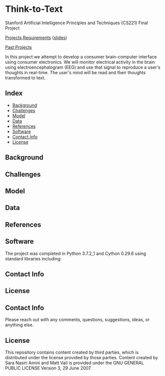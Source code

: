 # Think-to-Text
Stanford Artificial Intelligence Principles and Techniques (CS221) Final Project

[Projects Requirements](http://web.stanford.edu/class/cs221/project.html#p-proposal)
([slides](http://web.stanford.edu/class/cs221/lectures/index.html#include=project.js))

[Past Projects](http://web.stanford.edu/class/archive/cs/cs221/cs221.1192/2018/project-list.html)

In this project we attempt to develop a consumer brain-computer interface using consumer electronics. We will monitor electrical activity in the brain using electroencephalogram (EEG) and use that signal to reproduce a user's thoughts in real-time. The user's mind will be read and their thoughts transformed to text.

## Index
* [Background](#background)
* [Challenges](#challenges)
* [Model](#model)
* [Data](#data)
* [References](#references)
* [Software](#software)
* [Contact Info](#contact-info)
* [License](#License)

## Background

## Challenges

## Model

## Data

## References

## Software
The project was completed in Python 3.7.2_1 and Cython 0.29.6 using standard libraries including:

## Contact Info

## License
## Contact Info
Please reach out with any comments, questions, suggestions, ideas, or anything else.

## License
This repository contains content created by third parties, which is distributed under the license provided by those parties. Content created by Sara Nasiri Amini and Matt Vail is provided under the GNU GENERAL PUBLIC LICENSE Version 3, 29 June 2007.
